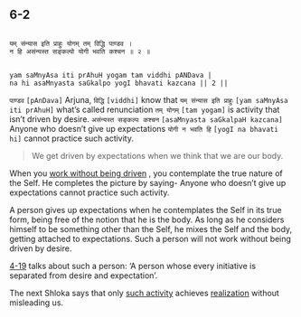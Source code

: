## 6-2


```shloka-sa

यम् संन्यास इति प्राहुः योगम् तम् विद्धि पाण्डव ।
न हि असंन्यस्त सङ्कल्पो योगी भवति कश्चन ॥ २ ॥

```
```shloka-sa-hk

yam saMnyAsa iti prAhuH yogam tam viddhi pANDava |
na hi asaMnyasta saGkalpo yogI bhavati kazcana || 2 ||

```
`पाण्डव` `[pAnDava]` Arjuna, `विद्धि` `[viddhi]` know that `यम् संन्यास इति प्राहुः` `[yam saMnyAsa iti prAhuH]` what’s called renunciation `तम् योगम्` `[tam yogam]` is activity that isn’t driven by desire. `असंन्यस्त सङ्कल्पः कश्चन` `[asaMnyasta saGkalpaH kazcana]` Anyone who doesn’t give up expectations `योगी न भवति हि` `[yogI na bhavati hi]` cannot practice such activity.


<a name='applnote_103'></a>
> We get driven by expectations when we think that we are our body.



When you 
[work without being driven](2-40.md#karmayoga)
, you contemplate the true nature of the Self. He completes the picture by saying- Anyone who doesn’t give up expectations cannot practice such activity. 

A person gives up expectations when he contemplates the Self in its true form, being free of the notion that he is the body. As long as he considers himself to be something other than the Self, he mixes the Self and the body, getting attached to expectations. Such a person will not work without being driven by desire.

[4-19](4-19.md) talks about such a person: ‘A person whose every initiative is separated from desire and expectation’.

The next Shloka says that only 
[such activity](2-40.md#karmayoga)
 achieves 
[realization](Back-to-Basics.md#karmayOga_a_defn)
 without misleading us.


